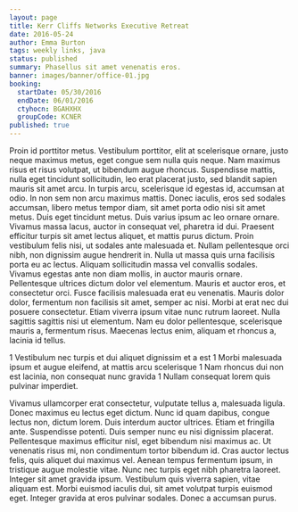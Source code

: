 ```yaml
---
layout: page
title: Kerr Cliffs Networks Executive Retreat
date: 2016-05-24
author: Emma Burton
tags: weekly links, java
status: published
summary: Phasellus sit amet venenatis eros.
banner: images/banner/office-01.jpg
booking:
  startDate: 05/30/2016
  endDate: 06/01/2016
  ctyhocn: BGAHXHX
  groupCode: KCNER
published: true
---
```

Proin id porttitor metus. Vestibulum porttitor, elit at scelerisque ornare, justo neque maximus metus, eget congue sem nulla quis neque. Nam maximus risus et risus volutpat, ut bibendum augue rhoncus. Suspendisse mattis, nulla eget tincidunt sollicitudin, leo erat placerat justo, sed blandit sapien mauris sit amet arcu. In turpis arcu, scelerisque id egestas id, accumsan at odio. In non sem non arcu maximus mattis. Donec iaculis, eros sed sodales accumsan, libero metus tempor diam, sit amet porta odio nisi sit amet metus. Duis eget tincidunt metus. Duis varius ipsum ac leo ornare ornare. Vivamus massa lacus, auctor in consequat vel, pharetra id dui. Praesent efficitur turpis sit amet lectus aliquet, et mattis purus dictum. Proin vestibulum felis nisi, ut sodales ante malesuada et. Nullam pellentesque orci nibh, non dignissim augue hendrerit in. Nulla ut massa quis urna facilisis porta eu ac lectus. Aliquam sollicitudin massa vel convallis sodales. Vivamus egestas ante non diam mollis, in auctor mauris ornare.
Pellentesque ultrices dictum dolor vel elementum. Mauris et auctor eros, et consectetur orci. Fusce facilisis malesuada erat eu venenatis. Mauris dolor dolor, fermentum non facilisis sit amet, semper ac nisi. Morbi at erat nec dui posuere consectetur. Etiam viverra ipsum vitae nunc rutrum laoreet. Nulla sagittis sagittis nisi ut elementum. Nam eu dolor pellentesque, scelerisque mauris a, fermentum risus. Maecenas lectus enim, aliquam et rhoncus a, lacinia id tellus.

1 Vestibulum nec turpis et dui aliquet dignissim et a est
1 Morbi malesuada ipsum et augue eleifend, at mattis arcu scelerisque
1 Nam rhoncus dui non est lacinia, non consequat nunc gravida
1 Nullam consequat lorem quis pulvinar imperdiet.

Vivamus ullamcorper erat consectetur, vulputate tellus a, malesuada ligula. Donec maximus eu lectus eget dictum. Nunc id quam dapibus, congue lectus non, dictum lorem. Duis interdum auctor ultrices. Etiam et fringilla ante. Suspendisse potenti. Duis semper nunc eu nisi dignissim placerat.
Pellentesque maximus efficitur nisl, eget bibendum nisi maximus ac. Ut venenatis risus mi, non condimentum tortor bibendum id. Cras auctor lectus felis, quis aliquet dui maximus vel. Aenean tempus fermentum ipsum, in tristique augue molestie vitae. Nunc nec turpis eget nibh pharetra laoreet. Integer sit amet gravida ipsum. Vestibulum quis viverra sapien, vitae aliquam est. Morbi euismod iaculis dui, sit amet volutpat turpis euismod eget. Integer gravida at eros pulvinar sodales. Donec a accumsan purus.
